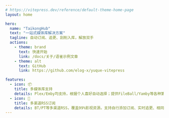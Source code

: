 ```yaml
---
# https://vitepress.dev/reference/default-theme-home-page
layout: home

hero:
  name: "TaikongHub"
  text: "一站式媒体库解决方案"
  tagline: 自动订阅、追更、刮削入库，解放双手
  actions:
    - theme: brand
      text: 快速开始
      link: /docs/关于/语雀示例文章
    - theme: alt
      text: GitHub
      link: https://github.com/elog-x/yuque-vitepress

features:
  - icon: 📦
    title: 多媒体库支持
    details: Plex/Emby均支持，根据个人喜好自动选择；提供FileBall/Yamby等各种第三方客户端；媒体库涵盖电影、剧集、综艺、动漫、音乐...
  - icon: 🚀
    title: 多渠道RSS订阅
    details: BT/PT等多渠道RSS，覆盖99%影视资源。支持自行添加订阅、实时追更、相同媒体多版本资源、特效字幕，充分满足你的需求
---
```


<style>
:root {
  --vp-home-hero-name-color: transparent;
  --vp-home-hero-name-background: -webkit-linear-gradient(120deg, #273c8f 30%, #36a440);
}

@media (min-width: 640px) {
  :root {
    --vp-home-hero-image-filter: blur(56px);
  }
}

@media (min-width: 960px) {
  :root {
    --vp-home-hero-image-filter: blur(68px);
  }
}
</style>
<script defer src="/_vercel/insights/script.js">
  window.va = window.va || function () { (window.vaq = window.vaq || []).push(arguments); };
</script>